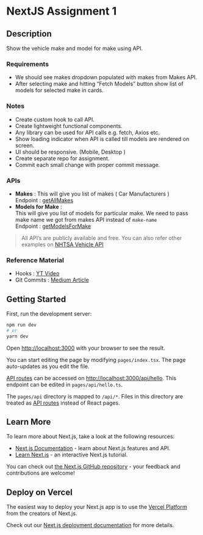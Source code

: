 # NextJS Assignment 1

## Description

Show the vehicle make and model for make using API.

### Requirements

- We should see makes dropdown populated with makes from Makes API.
- After selecting make and hitting “Fetch Models” button show list of models for selected make in cards.

### Notes

- Create custom hook to call API.
- Create lightweight functional components.
- Any library can be used for API calls e.g. fetch, Axios etc.
- Show loading indicator when API is called till models are rendered on screen.
- UI should be responsive. (Mobile, Desktop )
- Create separate repo for assignment.
- Commit each small change with proper commit message.

### APIs

- **Makes** : This will give you list of makes ( Car Manufacturers )  
Endpoint : [getAllMakes](https://vpic.nhtsa.dot.gov/api/vehicles/getallmakes?format=json)
- **Models for Make** :  
This will give you list of models for particular make. We need to pass make name we got from makes API instead of `make-name`  
Endpoint : [getModelsForMake](https://vpic.nhtsa.dot.gov/api/vehicles/getmodelsformake/bmw?format=json)

> All API’s are publicly available and free. You can also refer other examples on [NHTSA Vehicle API](https://vpic.nhtsa.dot.gov/api/)

### Reference Material

- Hooks : [YT Video](https://www.youtube.com/watch?v=TNhaISOUy6Q)
- Git Commits : [Medium Article](https://medium.com/@nawarpianist/git-commit-best-practices-dab8d722de99)

## Getting Started

First, run the development server:

```bash
npm run dev
# or
yarn dev
```

Open [http://localhost:3000](http://localhost:3000) with your browser to see the result.

You can start editing the page by modifying `pages/index.tsx`. The page auto-updates as you edit the file.

[API routes](https://nextjs.org/docs/api-routes/introduction) can be accessed on [http://localhost:3000/api/hello](http://localhost:3000/api/hello). This endpoint can be edited in `pages/api/hello.ts`.

The `pages/api` directory is mapped to `/api/*`. Files in this directory are treated as [API routes](https://nextjs.org/docs/api-routes/introduction) instead of React pages.

## Learn More

To learn more about Next.js, take a look at the following resources:

- [Next.js Documentation](https://nextjs.org/docs) - learn about Next.js features and API.
- [Learn Next.js](https://nextjs.org/learn) - an interactive Next.js tutorial.

You can check out [the Next.js GitHub repository](https://github.com/vercel/next.js/) - your feedback and contributions are welcome!

## Deploy on Vercel

The easiest way to deploy your Next.js app is to use the [Vercel Platform](https://vercel.com/new?utm_medium=default-template&filter=next.js&utm_source=create-next-app&utm_campaign=create-next-app-readme) from the creators of Next.js.

Check out our [Next.js deployment documentation](https://nextjs.org/docs/deployment) for more details.
